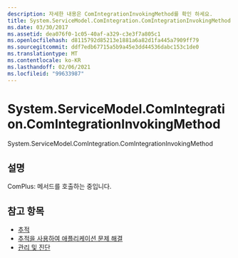```yaml
---
description: 자세한 내용은 ComIntegrationInvokingMethod를 확인 하세요.
title: System.ServiceModel.ComIntegration.ComIntegrationInvokingMethod
ms.date: 03/30/2017
ms.assetid: dea076f0-1c05-40af-a329-c3e3f7a805c1
ms.openlocfilehash: d8115792d85213e1881a6a82d1fa445a7909ff79
ms.sourcegitcommit: ddf7edb67715a5b9a45e3dd44536dabc153c1de0
ms.translationtype: MT
ms.contentlocale: ko-KR
ms.lasthandoff: 02/06/2021
ms.locfileid: "99633987"
---
```

# <a name="systemservicemodelcomintegrationcomintegrationinvokingmethod"></a>System.ServiceModel.ComIntegration.ComIntegrationInvokingMethod

System.ServiceModel.ComIntegration.ComIntegrationInvokingMethod  
  
## <a name="description"></a>설명  

 ComPlus: 메서드를 호출하는 중입니다.  
  
## <a name="see-also"></a>참고 항목

- [추적](index.md)
- [추적을 사용하여 애플리케이션 문제 해결](using-tracing-to-troubleshoot-your-application.md)
- [관리 및 진단](../index.md)
